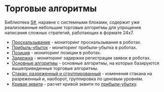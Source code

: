 # Торговые алгоритмы

Библиотека [S\#](StockSharpAbout.md), наравне с системными блоками, содержит уже реализованные небольшие торговые алгоритмы для упрощения написания сложных стратегий, работающих в формате 24x7. 

- [Проскальзывание](Slippage.md) \- мониторинг проскальзывания в роботах. 
- [Прибыль\-убыток](PnL.md) \- мониторинг прибыли\-убытка в роботах. 
- [Позиция](Position.md) \- мониторинг позиции в роботах. 
- [Задержка](Latency.md) \- мониторинг задержки регистрации заявок в роботах. 
- [Основные алгоритмы](BasicAlgo.md) \- основные алгоритмы, на которых базируются вышеприведенные торговые алгоритмы. 
- [Стакан: разреженный и сгруппированный](SparseDepth.md) \- изменения стакана на разреженный и, наоборот, группировка по ценовым уровням. 
- [Кривая эквити](Equity.md) \- расчет кривой эквити по [прибыли\-убытку](PnL.md). 
